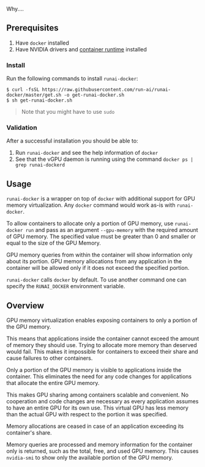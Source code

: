 Why....

## Prerequisites
1. Have `docker` installed
2. Have NVIDIA drivers and [container runtime](https://github.com/NVIDIA/nvidia-container-runtime) installed

### Install
Run the following commands to install `runai-docker`:
```
$ curl -fsSL https://raw.githubusercontent.com/run-ai/runai-docker/master/get.sh -o get-runai-docker.sh
$ sh get-runai-docker.sh
```
> Note that you might have to use `sudo`

### Validation
After a successful installation you should be able to:
1. Run `runai-docker` and see the help information of `docker`
2. See that the vGPU daemon is running using the command `docker ps | grep runai-dockerd`

## Usage
`runai-docker` is a wrapper on top of `docker` with additional support for GPU memory virtualization.
Any `docker` command would work as-is with `runai-docker`.

To allow containers to allocate only a portion of GPU memory, use `runai-docker run` and pass as an argument `--gpu-memory` with the required amount of GPU memory. The specified value must be greater than 0 and smaller or equal to the size of the GPU Memory.

GPU memory queries from within the container will show information only about its portion.
GPU memory allocations from any application in the container will be allowed only if it does not exceed the specified portion.

`runai-docker` calls `docker` by default.
To use another command one can specify the `RUNAI_DOCKER` environment variable.

## Overview
GPU memory virtualization enables exposing containers to only a portion of the GPU memory.

This means that applications inside the container cannot exceed the amount of memory they should use.
Trying to allocate more memory than deserved would fail.
This makes it impossible for containers to exceed their share and cause failures to other containers.

Only a portion of the GPU memory is visible to applications inside the container.
This eliminates the need for any code changes for applications that allocate the entire GPU memory.

This makes GPU sharing among containers scalable and convenient.
No cooperation and code changes are necessary as every application assumes to have an entire GPU for its own use.
This virtual GPU has less memory than the actual GPU with respect to the portion it was specified.

Memory allocations are ceased in case of an application exceeding its container's share.

Memory queries are processed and memory information for the container only is returned, such as the total, free, and used GPU memory.
This causes `nvidia-smi` to show only the available portion of the GPU memory.
